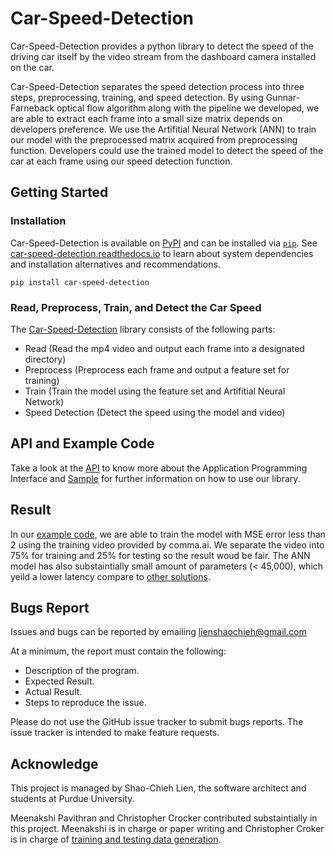 # Car-Speed-Detection
Car-Speed-Detection provides a python library to detect the speed of the driving 
car itself by the video stream from the dashboard camera installed on the car.

Car-Speed-Detection separates the speed detection process into three steps, 
preprocessing, training, and speed detection. By using Gunnar-Farneback optical flow
algorithm along with the pipeline we developed, we are able to extract each frame into
a small size matrix depends on developers preference. We use the Artifitial Neural 
Network (ANN) to train our model with the preprocessed matrix acquired from preprocessing
function. Developers could use the trained model to detect the speed of the car
at each frame using our speed detection function.

## Getting Started
### Installation
Car-Speed-Detection is available on [PyPI](https://pypi.org/project/car-speed-detection/) and can be
installed via [`pip`](https://pypi.org/project/pip/). See
[car-speed-detection.readthedocs.io](https://car-speed-detection.readthedocs.io/en/latest/)
to learn about system dependencies and installation alternatives and
recommendations.

```shell
pip install car-speed-detection
```

### Read, Preprocess, Train, and Detect the Car Speed
The [Car-Speed-Detection](https://pypi.org/project/car-speed-detection/) library consists of the
following parts:
- Read (Read the mp4 video and output each frame into a designated directory)
- Preprocess (Preprocess each frame and output a feature set for training)
- Train (Train the model using the feature set and Artifitial Neural Network)
- Speed Detection (Detect the speed using the model and video)

## API and Example Code
Take a look at the [API](https://car-speed-detection.readthedocs.io/en/latest/API.html#) to know more about
the Application Programming Interface and [Sample](https://car-speed-detection.readthedocs.io/en/latest/Example%20Code.html) for further information on how to use our library.

## Result
In our [example code](https://car-speed-detection.readthedocs.io/en/latest/Example%20Code.html), we are able to train the model with MSE error less than 2 using the training video provided by comma.ai. We separate the video into 75% for training and 25% for testing so the result woud
be fair. The ANN model has also substaintially small amount of parameters (< 45,000), which yeild a lower latency 
compare to [other solutions](https://ucladatares.medium.com/predicting-speed-from-video-frames-dissecting-the-comma-ai-challenge-5da697b55886).

## Bugs Report
Issues and bugs can be reported by emailing lienshaochieh@gmail.com

At a minimum, the report must contain the following:
* Description of the program.
* Expected Result.
* Actual Result.
* Steps to reproduce the issue.

Please do not use the GitHub issue tracker to submit bugs reports. The
issue tracker is intended to make feature requests.

## Acknowledge
This project is managed by Shao-Chieh Lien, the software architect and students at Purdue University. 

Meenakshi Pavithran and Christopher Crocker contributed substaintially in this project. Meenakshi is in charge or 
paper writing and Christopher Croker is in charge of [training and testing data generation](https://github.com/CrockerC/carla_recording).
